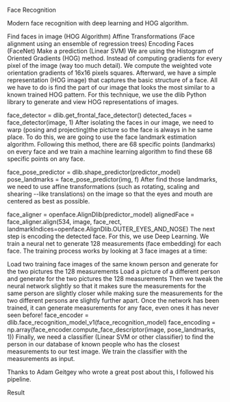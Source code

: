 Face Recognition 

Modern face recognition with deep learning and HOG algorithm.

Find faces in image (HOG Algorithm)
Affine Transformations (Face alignment using an ensemble of regression trees)
Encoding Faces (FaceNet)
Make a prediction (Linear SVM)
We are using the Histogram of Oriented Gradients (HOG) method. Instead of computing gradients for every pixel of the image (way too much detail). We compute the weighted vote orientation gradients of 16x16 pixels squares. Afterward, we have a simple representation (HOG image) that captures the basic structure of a face.
All we have to do is find the part of our image that looks the most similar to a known trained HOG pattern.
For this technique, we use the dlib Python library to generate and view HOG representations of images.

face_detector = dlib.get_frontal_face_detector()
detected_faces = face_detector(image, 1)
After isolating the faces in our image, we need to warp (posing and projecting)the picture so the face is always in he same place. To do this, we are going to use the face landmark estimation algorithm. Following this method, there are 68 specific points (landmarks) on every face and we train a machine learning algorithm to find these 68 specific points on any face.

face_pose_predictor = dlib.shape_predictor(predictor_model)
pose_landmarks = face_pose_predictor(img, f)
After find those landmarks, we need to use affine transformations (such as rotating, scaling and shearing --like translations) on the image so that the eyes and mouth are centered as best as possible.

face_aligner = openface.AlignDlib(predictor_model)
alignedFace = face_aligner.align(534, image, face_rect, landmarkIndices=openface.AlignDlib.OUTER_EYES_AND_NOSE)
The next step is encoding the detected face. For this, we use Deep Learning. We train a neural net to generate 128 measurements (face embedding) for each face.
The training process works by looking at 3 face images at a time:

Load two training face images of the same known person and generate for the two pictures the 128 measurements
Load a picture of a different person and generate for the two pictures the 128 measurements
Then we tweak the neural network slightly so that it makes sure the measurements for the same person are slightly closer while making sure the measurements for the two different persons are slightly further apart. Once the network has been trained, it can generate measurements for any face, even ones it has never seen before!
face_encoder = dlib.face_recognition_model_v1(face_recognition_model)
face_encoding = np.array(face_encoder.compute_face_descriptor(image, pose_landmarks, 1))
Finally, we need a classifier (Linear SVM or other classifier) to find the person in our database of known people who has the closest measurements to our test image. We train the classifier with the measurements as input.

Thanks to Adam Geitgey who wrote a great post about this, I followed his pipeline.

Result
